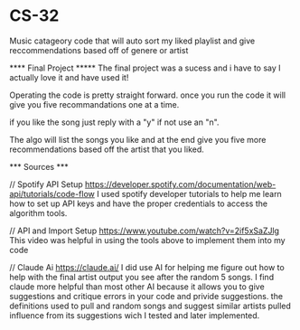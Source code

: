 # CS-32
 Music catageory code that will auto sort my liked playlist and give reccommendations based off of genere or artist

**** Final Project *****
The final project was a sucess and i have to say I actually love it and have used it!

Operating the code is pretty straight forward. once you run the code it will give you five
recommandations one at a time.

if you like the song just reply with a "y" if not use an "n".

The algo will list the songs you like and at the end give you five more
recommendations based off the artist that you liked.

 *** Sources ***

// Spotify API Setup
 https://developer.spotify.com/documentation/web-api/tutorials/code-flow
I used spotify developer tutorials to help me learn how to set up API keys and
have the proper credentials to access the algorithm tools.

// API and Import Setup
https://www.youtube.com/watch?v=2if5xSaZJlg
This video was helpful in using the tools above to implement them into my code

// Claude Ai
https://claude.ai/
I did use AI for helping me figure out how to help with the final artist output you see after
the random 5 songs. I find claude more helpful than most other AI because it allows you to give suggestions and critique errors in your code and privide suggestions. the definitions
used to pull and random songs and suggest similar artists pulled influence from its suggestions wich I tested and later implemented.
